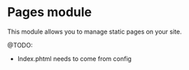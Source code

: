 Pages module
============

This module allows you to manage static pages on your site.


 
@TODO:
 - Index.phtml needs to come from config
 